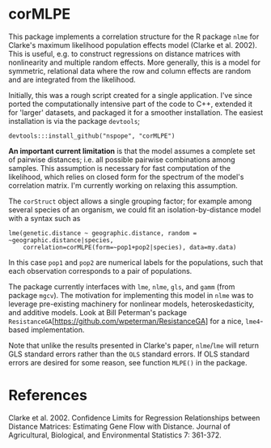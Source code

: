 corMLPE
=======

This package implements a correlation structure for the R package `nlme` for Clarke's maximum likelihood population effects model (Clarke et al. 2002). This is useful, e.g. to construct regressions on distance matrices with nonlinearity and multiple random effects. More generally, this is a model for symmetric, relational data where the row and column effects are random and are integrated from the likelihood.

Initially, this was a rough script created for a single application. I've since ported the computationally intensive part of the code to C++, extended it for 'larger' datasets, and packaged it for a smoother installation. The easiest installation is via the package `devtools`;

```{r}
devtools:::install_github("nspope", "corMLPE")
```

**An important current limitation** is that the model assumes a complete set of pairwise distances; i.e. all possible pairwise combinations among samples. This assumption is necessary for fast computation of the likelihood, which relies on closed form for the spectrum of the model's correlation matrix. I'm currently working on relaxing this assumption.

The `corStruct` object allows a single grouping factor; for example among several species of an organism, we could fit an isolation-by-distance model with a syntax such as

```{r}
lme(genetic.distance ~ geographic.distance, random = ~geographic.distance|species, 
    correlation=corMLPE(form=~pop1+pop2|species), data=my.data)
```

In this case `pop1` and `pop2` are numerical labels for the populations, such that each observation corresponds to a pair of populations.

The package currently interfaces with `lme`, `nlme`, `gls`, and `gamm` (from package `mgcv`). The motivation for implementing this model in `nlme` was to leverage pre-existing machinery for nonlinear models, heteroskedasticity, and additive models. Look at Bill Peterman's package `ResistanceGA`[https://github.com/wpeterman/ResistanceGA] for a nice, `lme4`-based implementation.

Note that unlike the results presented in Clarke's paper, `nlme`/`lme` will return GLS standard errors rather than the `OLS` standard errors. If OLS standard errors are desired for some reason, see function `MLPE()` in the package.

# References
Clarke et al. 2002. Confidence Limits for Regression Relationships between Distance Matrices: Estimating Gene Flow with Distance. Journal of Agricultural, Biological, and Environmental Statistics 7: 361-372.

